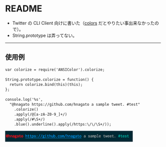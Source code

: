 # README

- Twitter の CLI Client 向けに書いた（[colors](https://github.com/Marak/colors.js) だとやりたい事出来なかったので）。
- String.prototype は弄ってない。

- - -

## 使用例

	var colorize = require('ANSIColor').colorize;
	
	String.prototype.colorize = function() {
	  return colorize.bind(this)(this);
	};
	
	console.log('%s',
	  "@hnagato https://github.com/hnagato a sample tweet. #test"
	    .colorize()
	    .apply(/@[a-zA-Z0-9_]+/)
	    .apply(/#\S+/)
	    .blue().underline().apply(/https:\/\/\S+/));


![result](https://github.com/hnagato/node-ansi-color/raw/master/img/ss.png)

